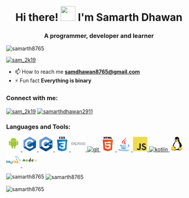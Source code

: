 <!-- <img src="https://github.com/samarth8765/samarth8765/blob/main/Banner.png" width="2750" height="275"> -->
<h1 align="center">Hi there!  <img src="https://c.tenor.com/nebZyl8oN7IAAAAi/wave-hello.gif" width="40" height="40"> I'm Samarth Dhawan</h1>
<h3 align="center">A programmer, developer and learner</h3>

<p align="left"> <img src="https://komarev.com/ghpvc/?username=samarth8765&label=Profile%20views&color=0e75b6&style=flat" alt="samarth8765" /> </p>



<p align="left"> <a href="https://twitter.com/sam_2k19" target="blank"><img src="https://img.shields.io/twitter/follow/sam_2k19?logo=twitter&style=for-the-badge" alt="sam_2k19" /></a> </p>

- 📫 How to reach me **samdhawan8765@gmail.com**
- ⚡ Fun fact **Everything is binary**

<h3 align="left">Connect with me:</h3>
<p align="left">
<a href="https://twitter.com/sam_2k19" target="blank"><img align="center" src="https://raw.githubusercontent.com/rahuldkjain/github-profile-readme-generator/master/src/images/icons/Social/twitter.svg" alt="sam_2k19" height="30" width="40" /></a>
<a href="https://linkedin.com/in/samarthdhawan2911" target="blank"><img align="center" src="https://raw.githubusercontent.com/rahuldkjain/github-profile-readme-generator/master/src/images/icons/Social/linked-in-alt.svg" alt="samarthdhawan2911" height="30" width="40" /></a>
</p>

<h3 align="left">Languages and Tools:</h3>
<p align="left"> <a href="https://developer.android.com" target="_blank" rel="noreferrer"> <img src="https://raw.githubusercontent.com/devicons/devicon/master/icons/android/android-original-wordmark.svg" alt="android" width="40" height="40"/> </a> <a href="https://www.cprogramming.com/" target="_blank" rel="noreferrer"> <img src="https://raw.githubusercontent.com/devicons/devicon/master/icons/c/c-original.svg" alt="c" width="40" height="40"/> </a> <a href="https://www.w3schools.com/cpp/" target="_blank" rel="noreferrer"> <img src="https://raw.githubusercontent.com/devicons/devicon/master/icons/cplusplus/cplusplus-original.svg" alt="cplusplus" width="40" height="40"/> </a> <a href="https://www.w3schools.com/css/" target="_blank" rel="noreferrer"> <img src="https://raw.githubusercontent.com/devicons/devicon/master/icons/css3/css3-original-wordmark.svg" alt="css3" width="40" height="40"/> </a> <a href="https://expressjs.com" target="_blank" rel="noreferrer"> <img src="https://raw.githubusercontent.com/devicons/devicon/master/icons/express/express-original-wordmark.svg" alt="express" width="40" height="40"/> </a> <a href="https://git-scm.com/" target="_blank" rel="noreferrer"> <img src="https://www.vectorlogo.zone/logos/git-scm/git-scm-icon.svg" alt="git" width="40" height="40"/> </a> <a href="https://www.w3.org/html/" target="_blank" rel="noreferrer"> <img src="https://raw.githubusercontent.com/devicons/devicon/master/icons/html5/html5-original-wordmark.svg" alt="html5" width="40" height="40"/> </a> <a href="https://www.java.com" target="_blank" rel="noreferrer"> <img src="https://raw.githubusercontent.com/devicons/devicon/master/icons/java/java-original.svg" alt="java" width="40" height="40"/> </a> <a href="https://developer.mozilla.org/en-US/docs/Web/JavaScript" target="_blank" rel="noreferrer"> <img src="https://raw.githubusercontent.com/devicons/devicon/master/icons/javascript/javascript-original.svg" alt="javascript" width="40" height="40"/> </a> <a href="https://kotlinlang.org" target="_blank" rel="noreferrer"> <img src="https://www.vectorlogo.zone/logos/kotlinlang/kotlinlang-icon.svg" alt="kotlin" width="40" height="40"/> </a> <a href="https://www.linux.org/" target="_blank" rel="noreferrer"> <img src="https://raw.githubusercontent.com/devicons/devicon/master/icons/linux/linux-original.svg" alt="linux" width="40" height="40"/> </a> <a href="https://www.mysql.com/" target="_blank" rel="noreferrer"> <img src="https://raw.githubusercontent.com/devicons/devicon/master/icons/mysql/mysql-original-wordmark.svg" alt="mysql" width="40" height="40"/> </a> <a href="https://nodejs.org" target="_blank" rel="noreferrer"> <img src="https://raw.githubusercontent.com/devicons/devicon/master/icons/nodejs/nodejs-original-wordmark.svg" alt="nodejs" width="40" height="40"/> </a> </p>

<p><img align="left" src="https://github-readme-stats.vercel.app/api/top-langs?username=samarth8765&show_icons=true&locale=en&layout=compact" alt="samarth8765" /></p>

<p>&nbsp;<img align="center" src="https://github-readme-stats.vercel.app/api?username=samarth8765&show_icons=true&locale=en" alt="samarth8765" /></p>

<p><img align="center" src="https://github-readme-streak-stats.herokuapp.com/?user=samarth8765&" alt="samarth8765" /></p>


